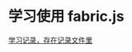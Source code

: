 # 学习使用 fabric.js

[学习记录，存在记录文件里](https://github.com/yiiouo/yiiouo.github.io/blob/master/recording/fabricjs%E7%9A%84%E5%AD%A6%E4%B9%A0%E4%BD%BF%E7%94%A8.md)